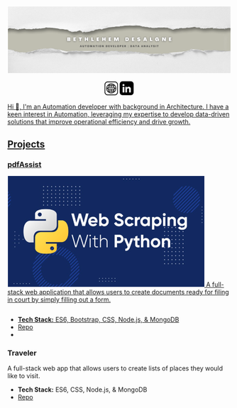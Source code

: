 ![Cover Image](https://github.com/BethlehemDesalgne/bethlehemdesalgne/blob/main/images/cover%20-%20Copy.png)



<div align="center">
    </a><!--
  --><a href="https://bethlehemdesalgne.github.io/" style="display: inline-block;">
    <img src="https://github.com/BethlehemDesalgne/bethlehemdesalgne/blob/main/images/website.png" width="30" alt="Website">
  </a>
  <a href="https://www.linkedin.com/in/bethlehem-desalgne/" style="margin-right: 10; display: inline-block;">
    <img src="https://github.com/BethlehemDesalgne/bethlehemdesalgne/blob/main/images/linkedin.png" width="32" alt="LinkedIn">

</div>










Hi 👋, I'm an Automation developer with background in Architecture. I have a keen interest in Automation, leveraging my expertise to develop data-driven solutions that improve operational efficiency and drive growth. 


## Projects

### pdfAssist
![pdfAssist Screenshot](https://github.com/BethlehemDesalgne/Browser-Automation-Web-Scraping-Craigslist/blob/main/images/IMAGES.png)
A full-stack web application that allows users to create documents ready for filing in court by simply filling out a form.
- **Tech Stack:** ES6, Bootstrap, CSS, Node.js, & MongoDB
- [Repo](https://github.com/BethlehemDesalgne/Browser-Automation-Web-Scraping-Craigslist)
- 

### Traveler
A full-stack web app that allows users to create lists of places they would like to visit.
- **Tech Stack:** ES6, CSS, Node.js, & MongoDB
- [Repo](link-to-repo)

<!-- You can add more projects here -->

